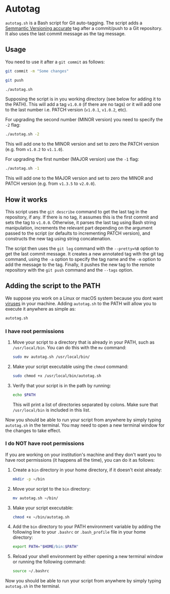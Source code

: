 # Autotag
`autotag.sh` is a Bash script for Git auto-tagging. The script adds a [Semmantic Versioning accurate](https://semver.org/) tag after a commit/push to a Git repository. It also uses the last commit message as the tag message.

## Usage

You need to use it after a `git commit` as follows:

```bash
git commit -m "Some changes"
```
```bash
git push
```

```bash
./autotag.sh
```

Supposing the script is in you working directory (see below for adding it to the PATH). This will add a tag `v1.0.0` (if there are no tags) or it will add one to the last number i.e. PATCH version (`v1.0.1`, `v1.0.2`, etc).

For upgrading the second number (MINOR version) you need to specify the `-2` flag:

```bash
./autotag.sh -2
```

This will add one to the MINOR version and set to zero the PATCH version (e.g. from `v1.0.2` to `v1.1.0`).

For upgrading the first number (MAJOR version) use the `-1` flag:


```bash
./autotag.sh -1
```

This will add one to the MAJOR version and set to zero the MINOR and PATCH version (e.g. from `v1.3.5` to `v2.0.0`).

## How it works

This script uses the `git describe` command to get the last tag in the repository, if any. If there is no tag, it assumes this is the first commit and sets the tag to `v1.0.0`. Otherwise, it parses the last tag using Bash string manipulation, increments the relevant part depending on the argument passed to the script (or defaults to incrementing PATCH version), and constructs the new tag using string concatenation.

The script then uses the `git log` command with the `--pretty=%B` option to get the last commit message. It creates a new annotated tag with the git tag command, using the `-a` option to specify the tag name and the `-m` option to add the message to the tag. Finally, it pushes the new tag to the remote repository with the `git push` command and the `--tags` option.

## Adding the script to the PATH

We suppose you work on a Linux or macOS system because you dont want [viruses](https://es.wikipedia.org/wiki/Microsoft_Windows) in your machine. Adding `autotag.sh` to the PATH will allow you to execute it anywhere as simple as:

```bash
autotag.sh
```
### I have root permissions

1. Move your script to a directory that is already in your PATH, such as `/usr/local/bin`. You can do this with the `mv` command:
   ```bash
   sudo mv autotag.sh /usr/local/bin/
   ```
   
2. Make your script executable using the `chmod` command:
   ```bash
   sudo chmod +x /usr/local/bin/autotag.sh
   ```

3. Verify that your script is in the path by running:
   ```bash
   echo $PATH
   ```
   This will print a list of directories separated by colons. Make sure that `/usr/local/bin` is included in this list.

Now you should be able to run your script from anywhere by simply typing `autotag.sh` in the terminal. You may need to open a new terminal window for the changes to take effect.

### I do NOT have root permissions

If you are working on your institution's machine and they don't want you to have root permissions (it happens all the time), you can do it as follows:

1. Create a `bin` directory in your home directory, if it doesn't exist already:
   ```bash
   mkdir -p ~/bin
   ```

2. Move your script to the `bin` directory:
   ```bash
   mv autotag.sh ~/bin/
   ```

3. Make your script executable:
   ```bash
   chmod +x ~/bin/autotag.sh
   ```

4. Add the `bin` directory to your PATH environment variable by adding the following line to your `.bashrc` or `.bash_profile` file in your home directory:
   ```bash
   export PATH="$HOME/bin:$PATH"
   ```

5. Reload your shell environment by either opening a new terminal window or running the following command:
   ```bash
   source ~/.bashrc
   ```

Now you should be able to run your script from anywhere by simply typing `autotag.sh` in the terminal.
